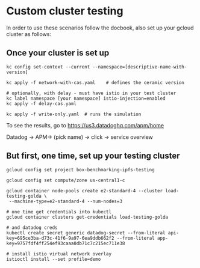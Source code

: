 # Custom cluster testing

In order to use these scenarios follow the docbook, also set up your gcloud cluster as follows:

## Once your cluster is set up

```
kc config set-context --current --namespace=[descriptive-name-with-version]

kc apply -f network-with-cas.yaml    # defines the ceramic version

# optionally, with delay - must have istio in your test cluster
kc label namespace [your namespace] istio-injection=enabled
kc apply -f delay-cas.yaml

kc apply -f write-only.yaml  # runs the simulation

```

To see the results, go to https://us3.datadoghq.com/apm/home

Datadog -> APM-> (pick name) -> click -> service overview


## But first, one time, set up your testing cluster

```
gcloud config set project box-benchmarking-ipfs-testing

gcloud config set compute/zone us-central1-c

gcloud container node-pools create e2-standard-4 --cluster load-testing-golda \
 --machine-type=e2-standard-4 --num-nodes=3

# one time get credentials into kubectl
gcloud container clusters get-credentials load-testing-golda

# and datadog creds
kubectl create secret generic datadog-secret --from-literal api-key=695ce3ba-d73c-41f6-9a97-6ea9ddb662f2 --from-literal app-key=9757fdf4ff254ef93caaa0db71c7c215ec711e38

# install istio virtual network overlay
istioctl install --set profile=demo

```
